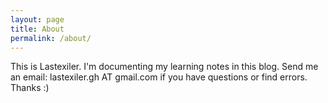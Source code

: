 ```yaml
---
layout: page
title: About
permalink: /about/
---
```


This is Lastexiler. I'm documenting my learning notes in this blog. Send me an email: lastexiler.gh AT gmail.com if you have questions or find errors. Thanks :)
